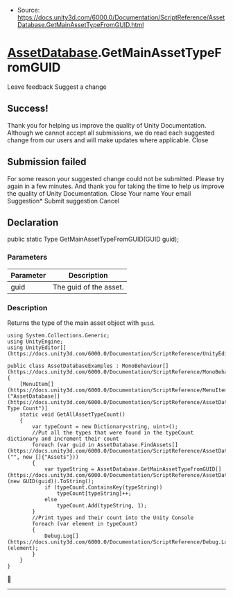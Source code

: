 * Source: https://docs.unity3d.com/6000.0/Documentation/ScriptReference/AssetDatabase.GetMainAssetTypeFromGUID.html

#  [AssetDatabase](https://docs.unity3d.com/6000.0/Documentation/ScriptReference/AssetDatabase.html).GetMainAssetTypeFromGUID
Leave feedback
Suggest a change
## Success!
Thank you for helping us improve the quality of Unity Documentation. Although we cannot accept all submissions, we do read each suggested change from our users and will make updates where applicable.
Close
## Submission failed
For some reason your suggested change could not be submitted. Please <a>try again</a> in a few minutes. And thank you for taking the time to help us improve the quality of Unity Documentation.
Close
Your name Your email Suggestion* Submit suggestion
Cancel
## Declaration
public static Type GetMainAssetTypeFromGUID(GUID guid); 
### Parameters
Parameter | Description  
---|---  
guid | The guid of the asset.  
### Description
Returns the type of the main asset object with `guid`.
```
using System.Collections.Generic;
using UnityEngine;
using UnityEditor[](https://docs.unity3d.com/6000.0/Documentation/ScriptReference/UnityEditor.html);  
  
public class AssetDatabaseExamples : MonoBehaviour[](https://docs.unity3d.com/6000.0/Documentation/ScriptReference/MonoBehaviour.html)
{
    [MenuItem[](https://docs.unity3d.com/6000.0/Documentation/ScriptReference/MenuItem.html)("AssetDatabase[](https://docs.unity3d.com/6000.0/Documentation/ScriptReference/AssetDatabase.html)/Print Type Count")]
    static void GetAllAssetTypeCount()
    {
        var typeCount = new Dictionary<string, uint>();
        //Put all the types that were found in the typeCount dictionary and increment their count
        foreach (var guid in AssetDatabase.FindAssets[](https://docs.unity3d.com/6000.0/Documentation/ScriptReference/AssetDatabase.FindAssets.html)("", new []{"Assets"}))
        {
            var typeString = AssetDatabase.GetMainAssetTypeFromGUID[](https://docs.unity3d.com/6000.0/Documentation/ScriptReference/AssetDatabase.GetMainAssetTypeFromGUID.html)(new GUID(guid)).ToString();
            if (typeCount.ContainsKey(typeString))
                typeCount[typeString]++;
            else
                typeCount.Add(typeString, 1);
        }
        //Print types and their count into the Unity Console
        foreach (var element in typeCount)
        {
            Debug.Log[](https://docs.unity3d.com/6000.0/Documentation/ScriptReference/Debug.Log.html)(element);
        }
    }
}
```

* * *
